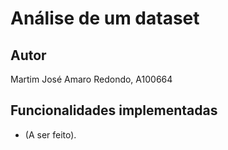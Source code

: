 # Análise de um dataset

## Autor

Martim José Amaro Redondo, A100664

## Funcionalidades implementadas

* (A ser feito).
